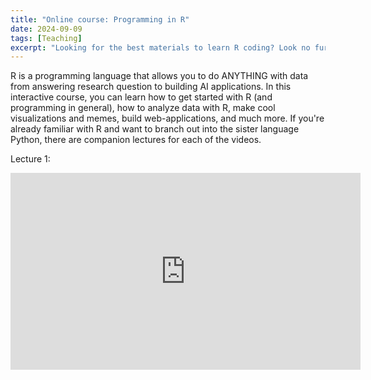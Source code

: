 ```yaml
---
title: "Online course: Programming in R"
date: 2024-09-09
tags: [Teaching]
excerpt: "Looking for the best materials to learn R coding? Look no further (because you found them (because they're here))"
---
```


R is a programming language that allows you to do ANYTHING with data from answering research question to building AI applications. In this interactive course, you can learn how to get started with R (and programming in general), how to analyze data with R, make cool visualizations and memes, build web-applications, and much more. If you're already familiar with R and want to branch out into the sister language Python, there are companion lectures for each of the videos.

Lecture 1:
<iframe width="560" height="315" src="https://youtu.be/8JyqXh-NPdQ" frameborder="0" allow="autoplay; encrypted-media" allowfullscreen></iframe>